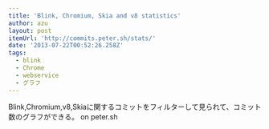 ```yaml
---
title: 'Blink, Chromium, Skia and v8 statistics'
author: azu
layout: post
itemUrl: 'http://commits.peter.sh/stats/'
date: '2013-07-22T00:52:26.258Z'
tags:
  - blink
  - Chrome
  - webservice
  - グラフ
---
```

Blink,Chromium,v8,Skiaに関するコミットをフィルターして見られて、コミット数のグラフができる。 on peter.sh 
